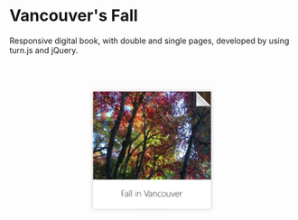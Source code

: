 # Vancouver's Fall

Responsive digital book, with double and single pages, developed by using turn.js and jQuery.


![Project Image](https://github.com/MarianaSouza/Vancouver_Fall_Turn.js/blob/master/documentation/vancouver-fall.jpg)
